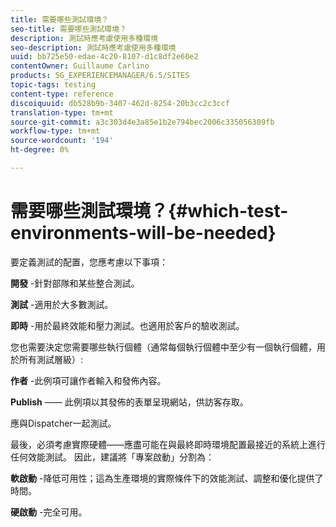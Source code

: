 ```yaml
---
title: 需要哪些測試環境？
seo-title: 需要哪些測試環境？
description: 測試時應考慮使用多種環境
seo-description: 測試時應考慮使用多種環境
uuid: bb725e50-edae-4c20-8107-d1c8df2e60e2
contentOwner: Guillaume Carlino
products: SG_EXPERIENCEMANAGER/6.5/SITES
topic-tags: testing
content-type: reference
discoiquuid: db528b9b-3407-462d-8254-20b3cc2c3ccf
translation-type: tm+mt
source-git-commit: a3c303d4e3a85e1b2e794bec2006c335056309fb
workflow-type: tm+mt
source-wordcount: '194'
ht-degree: 0%

---
```



# 需要哪些測試環境？{#which-test-environments-will-be-needed}

要定義測試的配置，您應考慮以下事項：

**開發** -針對部隊和某些整合測試。

**測試** -適用於大多數測試。

**即時** -用於最終效能和壓力測試。也適用於客戶的驗收測試。

您也需要決定您需要哪些執行個體（通常每個執行個體中至少有一個執行個體，用於所有測試層級）:

**作者** -此例項可讓作者輸入和發佈內容。

**Publish**  —— 此例項以其發佈的表單呈現網站，供訪客存取。

應與Dispatcher一起測試。

最後，必須考慮實際硬體——應盡可能在與最終即時環境配置最接近的系統上進行任何效能測試。 因此，建議將「專案啟動」分割為：

**軟啟動** -降低可用性；這為生產環境的實際條件下的效能測試、調整和優化提供了時間。

**硬啟動** -完全可用。
